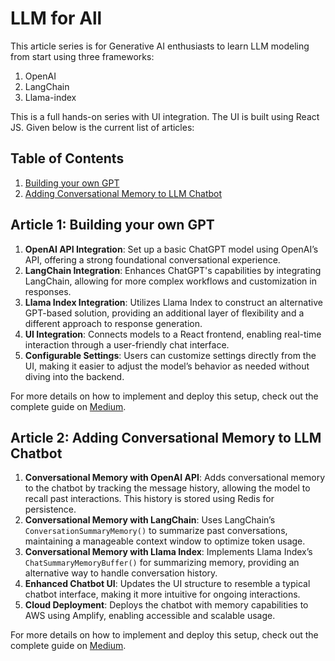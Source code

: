 # LLM for All

This article series is for Generative AI enthusiasts to learn LLM modeling from start using three frameworks:
1. OpenAI
2. LangChain
3. Llama-index

This is a full hands-on series with UI integration. The UI is built using React JS. Given below is the current list of articles:

## Table of Contents
1. [Building your own GPT](#article-1-building-your-own-gpt)
2. [Adding Conversational Memory to LLM Chatbot](#article-2-adding-conversational-memory-to-llm-chatbot)

## Article 1: Building your own GPT

1. **OpenAI API Integration**: Set up a basic ChatGPT model using OpenAI’s API, offering a strong foundational conversational experience.
2. **LangChain Integration**: Enhances ChatGPT's capabilities by integrating LangChain, allowing for more complex workflows and customization in responses.
3. **Llama Index Integration**: Utilizes Llama Index to construct an alternative GPT-based solution, providing an additional layer of flexibility and a different approach to response generation.
4. **UI Integration**: Connects models to a React frontend, enabling real-time interaction through a user-friendly chat interface.
5. **Configurable Settings**: Users can customize settings directly from the UI, making it easier to adjust the model’s behavior as needed without diving into the backend.

For more details on how to implement and deploy this setup, check out the complete guide on [Medium](https://medium.com/@himanshuit3036/llm-for-all-1-building-your-own-gpt-17dd3d9701dc).

## Article 2: Adding Conversational Memory to LLM Chatbot

1. **Conversational Memory with OpenAI API**: Adds conversational memory to the chatbot by tracking the message history, allowing the model to recall past interactions. This history is stored using Redis for persistence.
2. **Conversational Memory with LangChain**: Uses LangChain’s `ConversationSummaryMemory()` to summarize past conversations, maintaining a manageable context window to optimize token usage.
3. **Conversational Memory with Llama Index**: Implements Llama Index’s `ChatSummaryMemoryBuffer()` for summarizing memory, providing an alternative way to handle conversation history.
4. **Enhanced Chatbot UI**: Updates the UI structure to resemble a typical chatbot interface, making it more intuitive for ongoing interactions.
5. **Cloud Deployment**: Deploys the chatbot with memory capabilities to AWS using Amplify, enabling accessible and scalable usage.

For more details on how to implement and deploy this setup, check out the complete guide on [Medium](https://medium.com/@himanshuit3036/llm-for-all-1-building-your-own-gpt-17dd3d9701dc).
